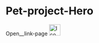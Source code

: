 # Pet-project-Hero
Open__link-page <a href="https://erlan4761.github.io/pet-projects/"><img src="https://www.freeiconspng.com/uploads/links-icon-7.png" width="30" alt="Ico Links" /></a>
